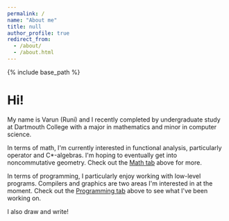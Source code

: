 ```yaml
---
permalink: /
name: "About me"
title: null
author_profile: true
redirect_from: 
  - /about/
  - /about.html
---
```


{% include base_path %}

Hi!
===

My name is Varun (Runi) and I recently completed by undergraduate study at Dartmouth College with a major in mathematics and minor in computer science. 

In terms of math, I'm currently interested in functional analysis, particularly operator and C*-algebras. I'm hoping to eventually get into noncommutative geometry. Check out the [Math tab](/math) above for more.

In terms of programming, I particularly enjoy working with low-level programs. Compilers and graphics are two areas I'm interested in at the moment. Check out the [Programming tab](/programming) above to see what I've been working on.

I also draw and write!

